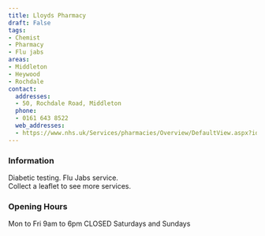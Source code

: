 ```yaml
---
title: Lloyds Pharmacy
draft: False
tags:
- Chemist
- Pharmacy
- Flu jabs
areas:
- Middleton
- Heywood
- Rochdale
contact:
  addresses:
  - 50, Rochdale Road, Middleton
  phone:
  - 0161 643 8522
  web_addresses:
  - https://www.nhs.uk/Services/pharmacies/Overview/DefaultView.aspx?id=10727
---
```


### Information
Diabetic testing.  Flu Jabs service.    
Collect a leaflet to see more services.


### Opening Hours
Mon to Fri  9am to 6pm
CLOSED Saturdays and Sundays